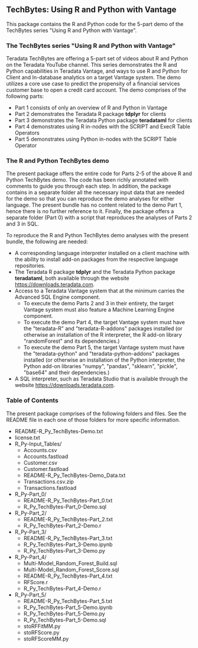 ## TechBytes: Using R and Python with Vantage

This package contains the R and Python code for the 5-part demo of the TechBytes series "Using R and Python with Vantage".

### The TechBytes series "Using R and Python with Vantage"

Teradata TechBytes are offering a 5-part set of videos about R and Python on the Teradata YouTube channel. This series demonstrates the R and Python capabilities in Teradata Vantage, and ways to use R and Python for Client and In-database analytics on a target Vantage system. The demo utilizes a core use case to predict the propensity of a financial services customer base to open a credit card account. The demo comprises of
the following parts:

* Part 1 consists of only an overview of R and Python in Vantage
* Part 2 demonstrates the Teradata R package **tdplyr** for clients
* Part 3 demonstrates the Teradata Python package **teradataml** for clients
* Part 4 demonstrates using R in-nodes with the SCRIPT and ExecR Table Operators
* Part 5 demonstrates using Python in-nodes with the SCRIPT Table Operator

### The R and Python TechBytes demo

The present package offers the entire code for Parts 2-5 of the above R and Python TechBytes demo. The code has been richly annotated with comments to guide you through each step. In addition, the package contains in a separate folder all the necessary input data that are needed for the demo so that you can reproduce the demo analyses for either language. The present bundle has no content related to the demo Part 1, hence there is no further reference to it. Finally, the package offers a separate folder (Part 0) with a script that reproduces the analyses of Parts 2 and 3 in SQL.

To reproduce the R and Python TechBytes demo analyses with the present bundle, the following are needed:

* A corresponding language interpreter installed on a client machine with the ability to install add-on packages from the respective language repositories.
* The Teradata R package **tdplyr** and the Teradata Python package **teradataml**, both available through the website https://downloads.teradata.com.
* Access to a Teradata Vantage system that at the minimum carries the Advanced SQL Engine component.
    + To execute the demo Parts 2 and 3 in their entirety, the target Vantage system must also feature a Machine Learning Engine component.
    + To execute the demo Part 4, the target Vantage system must have the "teradata-R" and "teradata-R-addons" packages installed (or otherwise an installation of the R interpreter, the R add-on library "randomForest" and its dependencies.)
    + To execute the demo Part 5, the target Vantage system must have the "teradata-python" and "teradata-python-addons" packages installed (or otherwise an installation of the Python interpreter, the Python add-on libraries "numpy", "pandas", "sklearn", "pickle", "base64" and their dependencies.)
* A SQL interpreter, such as Teradata Studio that is available through the website https://downloads.teradata.com.

### Table of Contents

The present package comprises of the following folders and files. See the README file in each one of those folders for more specific information.

* README-R_Py_TechBytes-Demo.txt
* license.txt
* R_Py-Input_Tables/
    + Accounts.csv
    + Accounts.fastload
    + Customer.csv
    + Customer.fastload
    + README-R_Py_TechBytes-Demo_Data.txt
    + Transactions.csv.zip
    + Transactions.fastload
* R_Py-Part_0/
    + README-R_Py_TechBytes-Part_0.txt
    + R_Py_TechBytes-Part_0-Demo.sql
* R_Py-Part_2/
    + README-R_Py_TechBytes-Part_2.txt
    + R_Py_TechBytes-Part_2-Demo.r
* R_Py-Part_3/
    + README-R_Py_TechBytes-Part_3.txt
    + R_Py_TechBytes-Part_3-Demo.ipynb
    + R_Py_TechBytes-Part_3-Demo.py
* R_Py-Part_4/
    + Multi-Model_Random_Forest_Build.sql
    + Multi-Model_Random_Forest_Score.sql
    + README-R_Py_TechBytes-Part_4.txt
    + RFScore.r
    + R_Py_TechBytes-Part_4-Demo.r
* R_Py-Part_5/
    + README-R_Py_TechBytes-Part_5.txt
    + R_Py_TechBytes-Part_5-Demo.ipynb
    + R_Py_TechBytes-Part_5-Demo.py
    + R_Py_TechBytes-Part_5-Demo.sql
    + stoRFFitMM.py
    + stoRFScore.py
    + stoRFScoreMM.py
